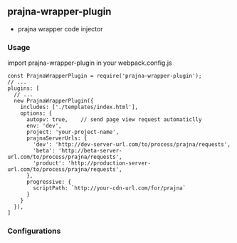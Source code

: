 ## prajna-wrapper-plugin

* prajna wrapper code injector

### Usage

import prajna-wrapper-plugin in your webpack.config.js

```
const PrajnaWrapperPlugin = require('prajna-wrapper-plugin');
// ...
plugins: [
  // ...
  new PrajnaWrapperPlugin({
    includes: ['./templates/index.html'],
    options: {
      autopv: true,    // send page view request automaticlly
      env: 'dev',
      project: 'your-project-name',
      prajnaServerUrls: {
        'dev': 'http://dev-server-url.com/to/process/prajna/requests',
        'beta': 'http://beta-server-url.com/to/process/prajna/requests',
        'product': 'http://production-server-url.com/to/process/prajna/requests',
      },
      progressive: {
        scriptPath: `http://your-cdn-url.com/for/prajna`
      }
    }
  }),
]
```

### Configurations
